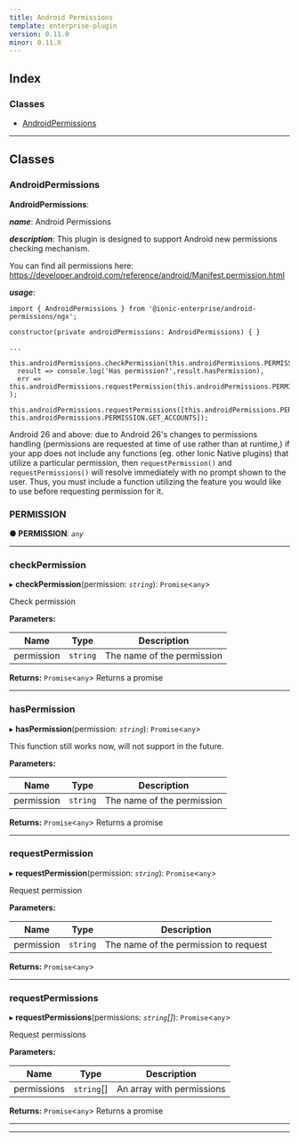 ```yaml
---
title: Android Permissions
template: enterprise-plugin
version: 0.11.0
minor: 0.11.X
---
```




## Index

### Classes

* [AndroidPermissions](#androidpermissions)

* * *

## Classes

<a id="androidpermissions"></a>

### AndroidPermissions

**AndroidPermissions**:

***name***: Android Permissions

***description***: This plugin is designed to support Android new permissions checking mechanism.

You can find all permissions here: <https://developer.android.com/reference/android/Manifest.permission.html>

***usage***:

    import { AndroidPermissions } from '@ionic-enterprise/android-permissions/ngx';
    
    constructor(private androidPermissions: AndroidPermissions) { }
    
    ...
    
    this.androidPermissions.checkPermission(this.androidPermissions.PERMISSION.CAMERA).then(
      result => console.log('Has permission?',result.hasPermission),
      err => this.androidPermissions.requestPermission(this.androidPermissions.PERMISSION.CAMERA)
    );
    
    this.androidPermissions.requestPermissions([this.androidPermissions.PERMISSION.CAMERA, this.androidPermissions.PERMISSION.GET_ACCOUNTS]);
    
    

Android 26 and above: due to Android 26's changes to permissions handling (permissions are requested at time of use rather than at runtime,) if your app does not include any functions (eg. other Ionic Native plugins) that utilize a particular permission, then `requestPermission()` and `requestPermissions()` will resolve immediately with no prompt shown to the user. Thus, you must include a function utilizing the feature you would like to use before requesting permission for it.

<a id="androidpermissions.permission"></a>

### PERMISSION

**● PERMISSION**: *`any`*

* * *

<a id="androidpermissions.checkpermission"></a>

### checkPermission

▸ **checkPermission**(permission: *`string`*): `Promise`<`any`>

Check permission

**Parameters:**

| Name       | Type     | Description                |
| ---------- | -------- | -------------------------- |
| permission | `string` | The name of the permission |

**Returns:** `Promise`<`any`> Returns a promise

* * *

<a id="androidpermissions.haspermission"></a>

### hasPermission

▸ **hasPermission**(permission: *`string`*): `Promise`<`any`>

This function still works now, will not support in the future.

**Parameters:**

| Name       | Type     | Description                |
| ---------- | -------- | -------------------------- |
| permission | `string` | The name of the permission |

**Returns:** `Promise`<`any`> Returns a promise

* * *

<a id="androidpermissions.requestpermission"></a>

### requestPermission

▸ **requestPermission**(permission: *`string`*): `Promise`<`any`>

Request permission

**Parameters:**

| Name       | Type     | Description                           |
| ---------- | -------- | ------------------------------------- |
| permission | `string` | The name of the permission to request |

**Returns:** `Promise`<`any`>

* * *

<a id="androidpermissions.requestpermissions"></a>

### requestPermissions

▸ **requestPermissions**(permissions: *`string`[]*): `Promise`<`any`>

Request permissions

**Parameters:**

| Name        | Type       | Description               |
| ----------- | ---------- | ------------------------- |
| permissions | `string`[] | An array with permissions |

**Returns:** `Promise`<`any`> Returns a promise

* * *

* * *